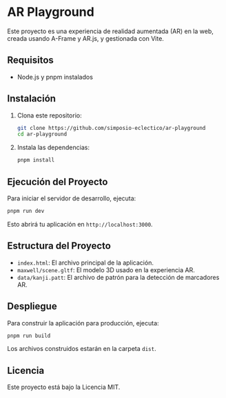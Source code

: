 # AR Playground

Este proyecto es una experiencia de realidad aumentada (AR) en la web, creada usando A-Frame y AR.js, y gestionada con Vite.

## Requisitos

- Node.js y pnpm instalados

## Instalación

1. Clona este repositorio:
    ```bash
    git clone https://github.com/simposio-eclectico/ar-playground
    cd ar-playground
    ```

2. Instala las dependencias:
    ```bash
    pnpm install
    ```

## Ejecución del Proyecto

Para iniciar el servidor de desarrollo, ejecuta:

```bash
pnpm run dev
```

Esto abrirá tu aplicación en `http://localhost:3000`.

## Estructura del Proyecto

- `index.html`: El archivo principal de la aplicación.
- `maxwell/scene.gltf`: El modelo 3D usado en la experiencia AR.
- `data/kanji.patt`: El archivo de patrón para la detección de marcadores AR.

## Despliegue

Para construir la aplicación para producción, ejecuta:

```bash
pnpm run build
```

Los archivos construidos estarán en la carpeta `dist`.

## Licencia

Este proyecto está bajo la Licencia MIT.